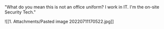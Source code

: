 "What do you mean this is not an office uniform? I work in IT. I'm the on-site Security Tech."

![[1. Attachments/Pasted image 20220711170522.jpg]]